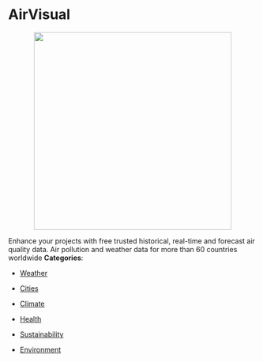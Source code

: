 # AirVisual

<p align="center">
    <img width="400" src="https://raw.githubusercontent.com/awesome-apis/awesome-apis/apis/airvisual/logo_256x256.png" />
</p>


Enhance your projects with free trusted historical, real-time and forecast air quality data. Air pollution and weather data for more than 60 countries worldwide
**Categories**:

- [Weather](https://github/awesome-apis/awesome-apis#weather)

- [Cities](https://github/awesome-apis/awesome-apis#cities)

- [Climate](https://github/awesome-apis/awesome-apis#climate)

- [Health](https://github/awesome-apis/awesome-apis#health)

- [Sustainability](https://github/awesome-apis/awesome-apis#sustainability)

- [Environment](https://github/awesome-apis/awesome-apis#environment)



